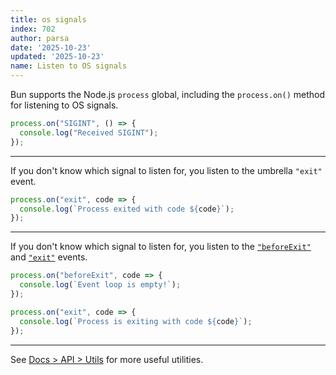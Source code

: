 ```yaml
---
title: os signals
index: 702
author: parsa
date: '2025-10-23'
updated: '2025-10-23'
name: Listen to OS signals
---
```


Bun supports the Node.js `process` global, including the `process.on()` method for listening to OS signals.

```ts
process.on("SIGINT", () => {
  console.log("Received SIGINT");
});
```

---

If you don't know which signal to listen for, you listen to the umbrella `"exit"` event.

```ts
process.on("exit", code => {
  console.log(`Process exited with code ${code}`);
});
```

---

If you don't know which signal to listen for, you listen to the [`"beforeExit"`](https://nodejs.org/api/process.html#event-beforeexit) and [`"exit"`](https://nodejs.org/api/process.html#event-exit) events.

```ts
process.on("beforeExit", code => {
  console.log(`Event loop is empty!`);
});

process.on("exit", code => {
  console.log(`Process is exiting with code ${code}`);
});
```

---

See [Docs > API > Utils](https://bun.sh/docs/api/utils) for more useful utilities.
